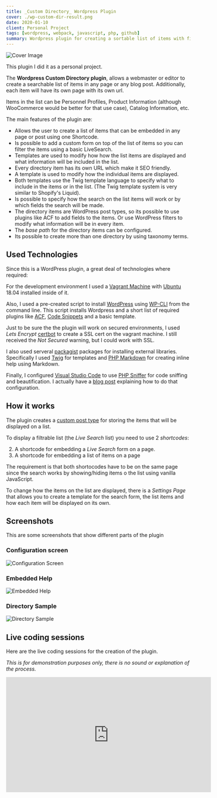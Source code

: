 ```yaml
---
title: _Custom Directory_ Wordpress Plugin
cover: ./wp-custom-dir-result.png
date: 2020-01-10
client: Personal Project
tags: [wordpress, webpack, javascript, php, github]
summary: Wordpress plugin for creating a sortable list of items with filtering options
---
```


![Cover Image](./wp-custom-dir-result.png)

This plugin I did it as a personal project.

The **Wordpress Custom Directory plugin**, allows a webmaster or editor to create a searchable list of items in any page or any blog post. Additionally, each item will have its own page with its own url.

Items in the list can be Personnel Profiles, Product Information (although WooCommerce would be better for that use case), Catalog Information, etc.

The main features of the plugin are:

- Allows the user to create a list of items that can be embedded in any page or post using one Shortcode.
- Is possible to add a custom form on top of the list of items so you can filter the items using a basic LiveSearch.
- Templates are used to modify how how the list items are displayed and what information will be included in the list.
- Every directory item has its own URL which make it SEO friendly.
- A template is used to modify how the individual items are displayed.
- Both templates use the Twig template language to specify what to include in the items or in the list. (The Twig template system is very similar to Shopify's Liquid).
- Is possible to specify how the search on the list items will work or by which fields the search will be made.
- The directory items are WordPress post types, so its possible to use plugins like ACF to add fields to the items. Or use WordPress filters to modify what information will be in every item.
- The _base path_ for the directory items can be configured.
- Its possible to create more than one directory by using taxonomy terms.

## Used Technologies

Since this is a WordPress plugin, a great deal of technologies where required:

For the development environment I used a [Vagrant Machine](https://www.vagrantup.com/) with [Ubuntu](https://ubuntu.com/) 18.04 installed inside of it.

Also, I used a pre-created script to install [WordPress](https://wordpress.org) using [WP-CLI](https://wp-cli.org/) from the command line. This script installs Wordpress and a short list of required plugins like [ACF](https://www.advancedcustomfields.com/), [Code Snippets](https://wordpress.org/plugins/code-snippets/) and a basic template.

Just to be sure the the plugin will work on secured environments, I used _Lets Encrypt_ [certbot](https://certbot.eff.org/) to create a SSL cert on the vagrant machine. I still received the _Not Secured_ warning, but I could work with SSL.

I also used serveral [packagist](https://packagist.org/) packages for installing external libraries. Specifically I used [Twig](https://packagist.org/packages/twig/twig) for templates and [PHP Markdown](https://github.com/michelf/php-markdown) for creating inline help using Markdown.

Finally, I configured [Visual Studio Code](https://code.visualstudio.com) to use [PHP Sniffer](https://marketplace.visualstudio.com/items?itemName=wongjn.php-sniffer) for code sniffing and beautification. I actually have a [blog post](/posts/phpcodesniffer-vscode-wordpress-config/) explaining how to do that configuration.

## How it works

The plugin creates a [custom post type](https://developer.wordpress.org/plugins/post-types/) for storing the items that will be displayed on a list.

To display a filtrable list (the _Live Search_ list) you need to use 2 _shortcodes_:

2. A shortcode for embedding a _Live Search_ form on a page.
1. A shortcode for embedding a list of items on a page

The requirement is that both shortocodes have to be on the same page since the search works by showing/hiding items o the list using vanilla JavaScript.

To change how the items on the list are displayed, there is a _Settings Page_ that allows you to create a template for the search form, the list items and how each item will be displayed on its own.

## Screenshots

This are some screenshots that show different parts of the plugin

### Configuration screen

![Configuration Screen](./wp-custom-dir-config.png)

### Embedded Help

![Embedded Help](./wp-custom-dir-help.png)

### Directory Sample

![Directory Sample](./wp-custom-dir-result.png)

## Live coding sessions

Here are the live coding sessions for the creation of the plugin.

_This is for demonstration purposes only, there is no sound or explanation of the process._

<div class="video-container">
<iframe width="560" height="315" src="https://www.youtube.com/embed/videoseries?list=PLqJrOd2CQU3cx-DUq0fPpFyYpLJYkwTba" frameborder="0" allow="accelerometer; autoplay; encrypted-media; gyroscope; picture-in-picture" allowfullscreen></iframe>
</div>
